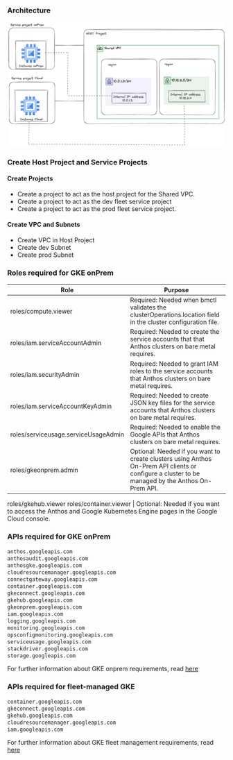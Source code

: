 ### Architecture

![shared vpc](../images/nih-shared-vpc.png)

### Create Host Project and Service Projects

#### Create Projects
- Create a project to act as the host project for the Shared VPC.
- Create a project to act as the dev fleet service project
- Create a project to act as the prod fleet service project.

#### Create VPC and Subnets
- Create VPC in Host Project
- Create dev Subnet
- Create prod Subnet

### Roles required for GKE onPrem

Role | Purpose
--- | ---
roles/compute.viewer | Required: Needed when bmctl validates the clusterOperations.location field in the cluster configuration file.
roles/iam.serviceAccountAdmin | Required: Needed to create the service accounts that that Anthos clusters on bare metal requires.
roles/iam.securityAdmin | Required: Needed to grant IAM roles to the service accounts that Anthos clusters on bare metal requires.
roles/iam.serviceAccountKeyAdmin | Required: Needed to create JSON key files for the service accounts that Anthos clusters on bare metal requires.
roles/serviceusage.serviceUsageAdmin | Required: Needed to enable the Google APIs that Anthos clusters on bare metal requires.
roles/gkeonprem.admin | Optional: Needed if you want to create clusters using Anthos On-Prem API clients or configure a cluster to be managed by the Anthos On-Prem API.
roles/gkehub.viewer
roles/container.viewer | Optional: Needed if you want to access the Anthos and Google Kubernetes Engine pages in the Google Cloud console.

### APIs required for GKE onPrem

```
anthos.googleapis.com
anthosaudit.googleapis.com
anthosgke.googleapis.com
cloudresourcemanager.googleapis.com
connectgateway.googleapis.com
container.googleapis.com
gkeconnect.googleapis.com
gkehub.googleapis.com
gkeonprem.googleapis.com
iam.googleapis.com
logging.googleapis.com
monitoring.googleapis.com
opsconfigmonitoring.googleapis.com
serviceusage.googleapis.com
stackdriver.googleapis.com
storage.googleapis.com
```

For further information about GKE onprem requirements, read [here](https://cloud.google.com/anthos/clusters/docs/bare-metal/latest/installing/configure-sa)

### APIs required for fleet-managed GKE

```
container.googleapis.com
gkeconnect.googleapis.com
gkehub.googleapis.com
cloudresourcemanager.googleapis.com
iam.googleapis.com
```

For further information about GKE fleet management requirements, read [here](https://cloud.google.com/anthos/fleet-management/docs/before-you-begin)